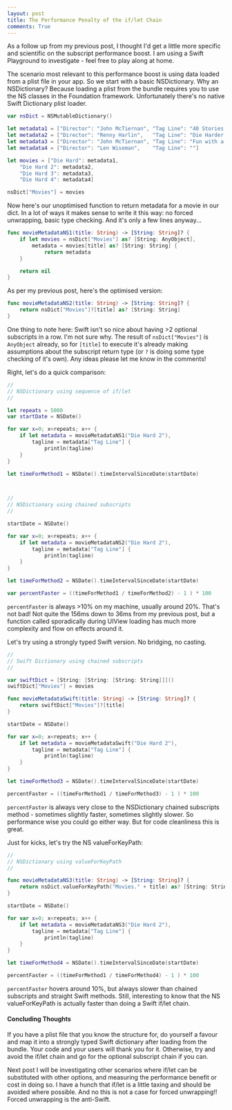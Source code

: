 ```yaml
---
layout: post
title: The Performance Penalty of the if/let Chain
comments: True
---
```


As a follow up from my previous post, I thought I'd get a little more specific and scientific on the subscript performance boost. I am using a Swift Playground to investigate - feel free to play along at home.

The scenario most relevant to this performance boost is using data loaded from a plist file in your app. So we start with a basic NSDictionary. Why an NSDictionary? Because loading a plist from the bundle requires you to use the NS classes in the Foundation framework. Unfortunately there's no native Swift Dictionary plist loader.

```swift
var nsDict = NSMutableDictionary()

let metadata1 = ["Director": "John McTiernan", "Tag Line": "40 Stories of Sheer Adventure!"]
let metadata2 = ["Director": "Renny Harlin",   "Tag Line": "Die Harder."]
let metadata3 = ["Director": "John McTiernan", "Tag Line": "Fun with a vengeance!"]
let metadata4 = ["Director": "Len Wiseman",    "Tag Line": ""]

let movies = ["Die Hard": metadata1,
    "Die Hard 2": metadata2,
    "Die Hard 3": metadata3,
    "Die Hard 4": metadata4]

nsDict["Movies"] = movies
```

Now here's our unoptimised function to return metadata for a movie in our dict. In a lot of ways it makes sense to write it this way: no forced unwrapping, basic type checking. And it's only a few lines anyway...

```swift
func movieMetadataNS1(title: String) -> [String: String]? {
    if let movies = nsDict["Movies"] as? [String: AnyObject],
        metadata = movies[title] as? [String: String] {
            return metadata
    }

    return nil
}
```

As per my previous post, here's the optimised version:

```swift
func movieMetadataNS2(title: String) -> [String: String]? {
    return nsDict["Movies"]?[title] as? [String: String]
}
```

One thing to note here: Swift isn't so nice about having >2 optional subscripts in a row. I'm not sure why. The result of ```nsDict["Movies"]``` is ```AnyObject``` already, so for ```[title]``` to execute it's already making assumptions about the subscript return type (or ```?``` is doing some type checking of it's own). Any ideas please let me know in the comments!

Right, let's do a quick comparison:

```swift
//
// NSDictionary using sequence of if/let
//

let repeats = 5000
var startDate = NSDate()

for var x=0; x<repeats; x++ {
    if let metadata = movieMetadataNS1("Die Hard 2"),
        tagline = metadata["Tag Line"] {
            println(tagline)
    }
}

let timeForMethod1 = NSDate().timeIntervalSinceDate(startDate)



//
// NSDictionary using chained subscripts
//

startDate = NSDate()

for var x=0; x<repeats; x++ {
    if let metadata = movieMetadataNS2("Die Hard 2"),
        tagline = metadata["Tag Line"] {
            println(tagline)
    }
}

let timeForMethod2 = NSDate().timeIntervalSinceDate(startDate)

var percentFaster = ((timeForMethod1 / timeForMethod2) - 1 ) * 100
```

```percentFaster``` is always >10% on my machine, usually around 20%. That's not bad! Not quite the 156ms down to 36ms from my previous post, but a function called sporadically during UIView loading has much more complexity and flow on effects around it.

Let's try using a strongly typed Swift version. No bridging, no casting.

```swift
//
// Swift Dictionary using chained subscripts
//

var swiftDict = [String: [String: [String: String]]]()
swiftDict["Movies"] = movies

func movieMetadataSwift(title: String) -> [String: String]? {
    return swiftDict["Movies"]?[title]
}

startDate = NSDate()

for var x=0; x<repeats; x++ {
    if let metadata = movieMetadataSwift("Die Hard 2"),
        tagline = metadata["Tag Line"] {
            println(tagline)
    }
}

let timeForMethod3 = NSDate().timeIntervalSinceDate(startDate)

percentFaster = ((timeForMethod1 / timeForMethod3) - 1 ) * 100
```

```percentFaster``` is always very close to the NSDictionary chained subscripts method - sometimes slightly faster, sometimes slightly slower. So performance wise you could go either way. But for code cleanliness this is great.

Just for kicks, let's try the NS valueForKeyPath:

```swift
//
// NSDictionary using valueForKeyPath
//

func movieMetadataNS3(title: String) -> [String: String]? {
    return nsDict.valueForKeyPath("Movies." + title) as? [String: String]
}

startDate = NSDate()

for var x=0; x<repeats; x++ {
    if let metadata = movieMetadataNS3("Die Hard 2"),
        tagline = metadata["Tag Line"] {
            println(tagline)
    }
}

let timeForMethod4 = NSDate().timeIntervalSinceDate(startDate)

percentFaster = ((timeForMethod1 / timeForMethod4) - 1 ) * 100
```

```percentFaster``` hovers around 10%, but always slower than chained subscripts and straight Swift methods. Still, interesting to know that the NS valueForKeyPath is actually faster than doing a Swift if/let chain.

#### Concluding Thoughts

If you have a plist file that you know the structure for, do yourself a favour and map it into a strongly typed Swift dictionary after loading from the bundle. Your code and your users will thank you for it. Otherwise, try and avoid the if/let chain and go for the optional subscript chain if you can.

Next post I will be investigating other scenarios where if/let can be substituted with other options, and measuring the performance benefit or cost in doing so. I have a hunch that if/let is a little taxing and should be avoided where possible. And no this is not a case for forced unwrapping!! Forced unwrapping is the anti-Swift.
